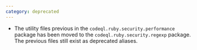```yaml
---
category: deprecated
---
```

* The utility files previous in the `codeql.ruby.security.performance` package has been moved to the `codeql.ruby.security.regexp` package.  
  The previous files still exist as deprecated aliases.
